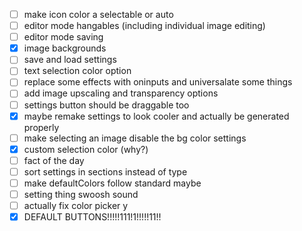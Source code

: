 - [ ] make icon color a selectable or auto
- [ ] editor mode hangables (including individual image editing)
- [ ] editor mode saving
- [x] image backgrounds
- [ ] save and load settings
- [ ] text selection color option
- [ ] replace some effects with oninputs and universalate some things
- [ ] add image upscaling and transparency options
- [ ] settings button should be draggable too
- [x] maybe remake settings to look cooler and actually be generated properly
- [ ] make selecting an image disable the bg color settings
- [x] custom selection color (why?)
- [ ] fact of the day
- [ ] sort settings in sections instead of type
- [ ] make defaultColors follow standard maybe
- [ ] setting thing swoosh sound
- [ ] actually fix color picker y
- [x] DEFAULT BUTTONS!!!!!111!1!!!!!11!!